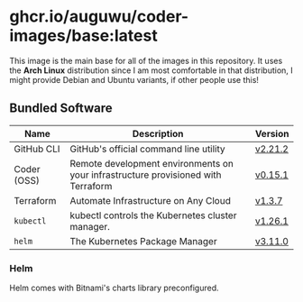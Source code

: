 # ghcr.io/auguwu/coder-images/base:latest
This image is the main base for all of the images in this repository. It uses the **Arch Linux** distribution since I am most comfortable in that distribution, I might provide Debian and Ubuntu variants, if other people use this!

## Bundled Software
| Name        | Description                                                                       | Version               |
| ----------- | --------------------------------------------------------------------------------- | --------------------- |
| GitHub CLI  | GitHub's official command line utility                                            | [v2.21.2][github-cli] |
| Coder (OSS) | Remote development environments on your infrastructure provisioned with Terraform | [v0.15.1][coder]      |
| Terraform   | Automate Infrastructure on Any Cloud                                              | [v1.3.7][terraform]   |
| `kubectl`   | kubectl controls the Kubernetes cluster manager.                                  | [v1.26.1][kubectl]    |
| `helm`      | The Kubernetes Package Manager                                                    | [v3.11.0][helm]       |

[github-cli]: https://github.com/cli/cli/releases/tag/v2.21.2
[terraform]:  https://github.com/hashicorp/terraform/releases/tag/v1.3.7
[kubectl]:    https://github.com/kubernetes/kubernetes/releases/tag/v1.26.1
[coder]:      https://github.com/coder/coder/releases/tag/v0.15.1
[helm]:       https://github.com/helm/helm/releases/tag/v3.11.0

### Helm
Helm comes with Bitnami's charts library preconfigured.
